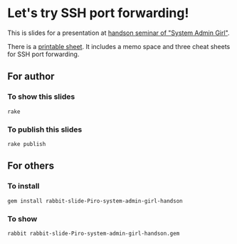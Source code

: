 # Let's try SSH port forwarding!

This is slides for a presentation at [handson seminar of "System Admin Girl"](https://system-admin-girl.doorkeeper.jp/events/22836).

There is a [printable sheet](printable-sheets/printable.pdf).
It includes a memo space and three cheat sheets for SSH port forwarding.

## For author

### To show this slides

    rake

### To publish this slides

    rake publish

## For others

### To install

    gem install rabbit-slide-Piro-system-admin-girl-handson

### To show

    rabbit rabbit-slide-Piro-system-admin-girl-handson.gem

